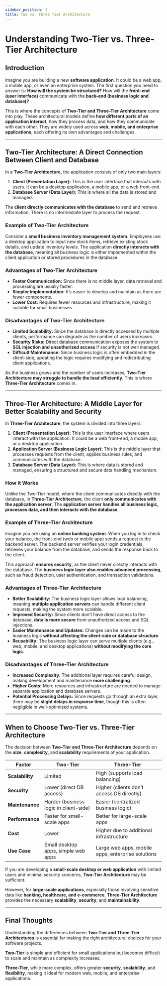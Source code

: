 ```yaml
---
sidebar_position: 2
title: Two vs. Three Tier Architecture
---
```


# Understanding **Two-Tier vs. Three-Tier Architecture**

## Introduction

Imagine you are building a new **software application**. It could be a web app, a mobile app, or even an enterprise system. The first question you need to answer is: **How will the system be structured?** How will the **front-end (user interface)** communicate with the **back-end (business logic and database)?**

This is where the concepts of **Two-Tier and Three-Tier Architecture** come into play. These architectural models define **how different parts of an application interact**, how they process data, and how they communicate with each other. They are widely used across **web, mobile, and enterprise applications**, each offering its own advantages and challenges.

---

## Two-Tier Architecture: A Direct Connection Between Client and Database

In a **Two-Tier Architecture**, the application consists of only two main layers:

1. **Client (Presentation Layer):** This is the user interface that interacts with users. It can be a desktop application, a mobile app, or a web front-end.
2. **Database Server (Data Layer):** This is where all the data is stored and managed.

The **client directly communicates with the database** to send and retrieve information.
There is no intermediate layer to process the request.

### Example of Two-Tier Architecture

Consider a **small business inventory management system**. Employees use a desktop application to input new stock items, retrieve existing stock details, and update inventory levels. The application **directly interacts with the database**, meaning all business logic is either implemented within the client application or stored procedures in the database.

### Advantages of Two-Tier Architecture
- **Faster Communication:** Since there is no middle layer, data retrieval and processing are usually faster.
- **Simpler Implementation:** It’s easier to develop and maintain as there are fewer components.
- **Lower Cost:** Requires fewer resources and infrastructure, making it suitable for small businesses.

### Disadvantages of Two-Tier Architecture
- **Limited Scalability:** Since the database is directly accessed by multiple clients, performance can degrade as the number of users increases.
- **Security Risks:** Direct database communication exposes the system to **SQL injection and unauthorized access** if security is not well managed.
- **Difficult Maintenance:** Since business logic is often embedded in the client-side, updating the logic requires modifying and redistributing client applications.

As the business grows and the number of users increases, **Two-Tier Architecture may struggle to handle the load efficiently**.
This is where **Three-Tier Architecture** comes in.

---

## Three-Tier Architecture: A Middle Layer for Better Scalability and Security

In **Three-Tier Architecture**, the system is divided into three layers:

1. **Client (Presentation Layer):** This is the user interface where users interact with the application. It could be a web front-end, a mobile app, or a desktop application.
2. **Application Server (Business Logic Layer):** This is the middle layer that processes requests from the client, applies business rules, and communicates with the database.
3. **Database Server (Data Layer):** This is where data is stored and managed, ensuring a structured and secure data handling mechanism.

### How It Works
Unlike the Two-Tier model, where the client communicates directly with the database, in **Three-Tier Architecture**, the client **only communicates with the application server**. The **application server handles all business logic, processes data, and then interacts with the database**.

### Example of Three-Tier Architecture

Imagine you are using an **online banking system**. When you log in to check your balance, the front-end (web or mobile app) sends a request to the backend server. The backend server verifies your login credentials, retrieves your balance from the database, and sends the response back to the client.

This approach **ensures security**, as the client never directly interacts with the database. The **business logic layer also enables advanced processing**, such as fraud detection, user authentication, and transaction validations.

### Advantages of Three-Tier Architecture
- **Better Scalability:** The business logic layer allows load balancing, meaning **multiple application servers** can handle different client requests, making the system more scalable.
- **Improved Security:** Since clients don’t have direct access to the database, **data is more secure** from unauthorized access and SQL injections.
- **Easier Maintenance and Updates:** Changes can be made to the business logic **without affecting the client-side or database structure**.
- **Reusability:** The business logic layer can serve multiple clients (e.g., web, mobile, and desktop applications) **without modifying the core logic**.

### Disadvantages of Three-Tier Architecture
- **Increased Complexity:** The additional layer requires careful design, making development and maintenance **more challenging**.
- **Higher Costs:** More resources and infrastructure are needed to manage separate application and database servers.
- **Potential Processing Delays:** Since requests go through an extra layer, there may be **slight delays in response time**, though this is often negligible in well-optimized systems.

---

## When to Choose Two-Tier vs. Three-Tier Architecture

The decision between **Two-Tier and Three-Tier Architecture** depends on the **size**, **complexity**, and **scalability** requirements of your application.

| **Factor**      | **Two-Tier**                           | **Three-Tier**                                    |
|-----------------|----------------------------------------|---------------------------------------------------|
| **Scalability** | Limited                                | High (supports load balancing)                    |
| **Security**    | Lower (direct DB access)               | Higher (clients don’t access DB directly)         |
| **Maintenance** | Harder (business logic in client-side) | Easier (centralized business logic)               |
| **Performance** | Faster for small-scale apps            | Better for large-scale apps                       |
| **Cost**        | Lower                                  | Higher due to additional infrastructure           |
| **Use Case**    | Small desktop apps, simple web apps    | Large web apps, mobile apps, enterprise solutions |

If you are developing a **small-scale desktop or web application** with limited users and minimal security concerns, **Two-Tier Architecture** may be sufficient.

However, for **large-scale applications**, especially those involving sensitive data like **banking, healthcare, and e-commerce**, **Three-Tier Architecture** provides the necessary **scalability**, **security**, and **maintainability**.

---

## Final Thoughts

Understanding the differences between **Two-Tier and Three-Tier Architectures** is essential for making the right architectural choices for your software projects.

**Two-Tier** is simple and efficient for small applications but becomes difficult to scale and maintain as complexity increases.

**Three-Tier**, while more complex, offers greater **security**, **scalability**, and **flexibility**, making it ideal for modern web, mobile, and enterprise applications.

